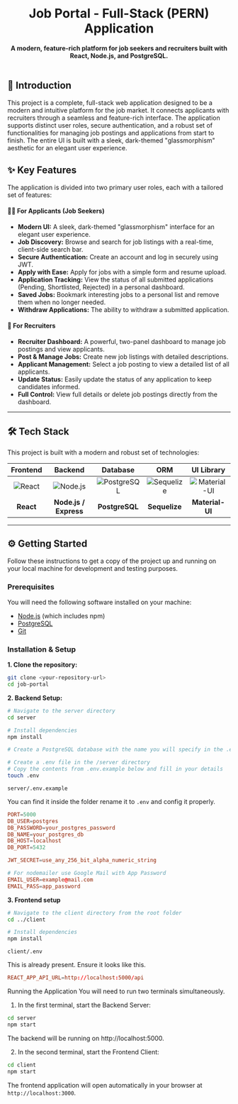 <div align="center">
  <br />
  <h1>
    Job Portal - Full-Stack (PERN) Application
  </h1>
  <strong>A modern, feature-rich platform for job seekers and recruiters built with React, Node.js, and PostgreSQL.</strong>
  <br />
  <br />
</div>

## 🚀 Introduction

This project is a complete, full-stack web application designed to be a modern and intuitive platform for the job market. It connects applicants with recruiters through a seamless and feature-rich interface. The application supports distinct user roles, secure authentication, and a robust set of functionalities for managing job postings and applications from start to finish. The entire UI is built with a sleek, dark-themed "glassmorphism" aesthetic for an elegant user experience.

## ✨ Key Features

The application is divided into two primary user roles, each with a tailored set of features:

#### 👨‍💻 **For Applicants (Job Seekers)**

* **Modern UI:** A sleek, dark-themed "glassmorphism" interface for an elegant user experience.
* **Job Discovery:** Browse and search for job listings with a real-time, client-side search bar.
* **Secure Authentication:** Create an account and log in securely using JWT.
* **Apply with Ease:** Apply for jobs with a simple form and resume upload.
* **Application Tracking:** View the status of all submitted applications (Pending, Shortlisted, Rejected) in a personal dashboard.
* **Saved Jobs:** Bookmark interesting jobs to a personal list and remove them when no longer needed.
* **Withdraw Applications:** The ability to withdraw a submitted application.

#### 💼 **For Recruiters**

* **Recruiter Dashboard:** A powerful, two-panel dashboard to manage job postings and view applicants.
* **Post & Manage Jobs:** Create new job listings with detailed descriptions.
* **Applicant Management:** Select a job posting to view a detailed list of all applicants.
* **Update Status:** Easily update the status of any application to keep candidates informed.
* **Full Control:** View full details or delete job postings directly from the dashboard.

---

## 🛠️ Tech Stack

This project is built with a modern and robust set of technologies:

| Frontend | Backend | Database | ORM | UI Library |
| :---: | :---: | :---: | :---: | :---: |
| ![React][React.js] | ![Node.js][Node.js] | ![PostgreSQL][PostgreSQL] | ![Sequelize][Sequelize] | ![Material-UI][Material-UI] |
| **React** | **Node.js / Express** | **PostgreSQL** | **Sequelize** | **Material-UI** |

[React.js]: https://img.shields.io/badge/React-20232A?style=for-the-badge&logo=react&logoColor=61DAFB
[Node.js]: https://img.shields.io/badge/Node.js-339933?style=for-the-badge&logo=nodedotjs&logoColor=white
[PostgreSQL]: https://img.shields.io/badge/PostgreSQL-316192?style=for-the-badge&logo=postgresql&logoColor=white
[Sequelize]: https://img.shields.io/badge/Sequelize-52B0E7?style=for-the-badge&logo=sequelize&logoColor=white
[Material-UI]: https://img.shields.io/badge/Material--UI-0081CB?style=for-the-badge&logo=mui&logoColor=white

---

## ⚙️ Getting Started

Follow these instructions to get a copy of the project up and running on your local machine for development and testing purposes.

### Prerequisites

You will need the following software installed on your machine:

* [Node.js](https://nodejs.org/en/) (which includes npm)
* [PostgreSQL](https://www.postgresql.org/download/)
* [Git](https://git-scm.com/downloads)

### Installation & Setup

**1. Clone the repository:**

```bash
git clone <your-repository-url>
cd job-portal
```

**2. Backend Setup:**

```bash
# Navigate to the server directory
cd server

# Install dependencies
npm install

# Create a PostgreSQL database with the name you will specify in the .env file (e.g., job_portal_dev)

# Create a .env file in the /server directory
# Copy the contents from .env.example below and fill in your details
touch .env
```

`server/.env.example`

You can find it inside the folder rename it to `.env` and config it properly.

```conf
PORT=5000
DB_USER=postgres
DB_PASSWORD=your_postgres_password
DB_NAME=your_postgres_db
DB_HOST=localhost
DB_PORT=5432

JWT_SECRET=use_any_256_bit_alpha_numeric_string

# For nodemailer use Google Mail with App Password
EMAIL_USER=example@mail.com
EMAIL_PASS=app_password
```

**3. Frontend setup**

```bash
# Navigate to the client directory from the root folder
cd ../client

# Install dependencies
npm install
```

`client/.env`

This is already present. Ensure it looks like this.

```conf
REACT_APP_API_URL=http://localhost:5000/api
```
Running the Application
You will need to run two terminals simultaneously.

1. In the first terminal, start the Backend Server:

```bash
cd server
npm start
```

The backend will be running on http://localhost:5000.

2. In the second terminal, start the Frontend Client:

```bash
cd client
npm start
```

The frontend application will open automatically in your browser at `http://localhost:3000`.